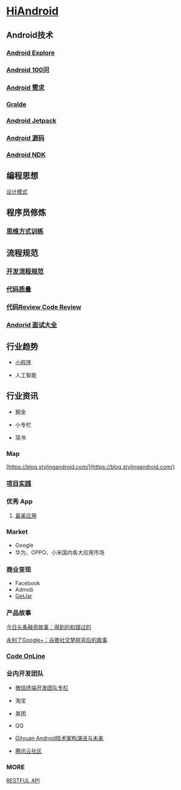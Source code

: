 # [HiAndroid](https://github.com/bellsong/HiAndroid)

## Android技术

### [Android Explore](./android/README.md)    

### [Android 100问](./QA/README.md)

### [Android 需求](./prd/README.md)

### [Gralde](./Gradle/README.md)

### [Android Jetpack](./AndroidJetpack/README.md)

### [Android 源码](./SOURCE/README.md) 

### [Android NDK](./ndk/README.md)

## 编程思想

[设计模式](./designpattern/README.md)

## 程序员修炼

### [思维方式训练](./think/README.md)


## 流程规范

### [开发流程规范](./standard/README.md)

### [代码质量](./standard/code.md)

### [代码Review Code Review](./standard/code_review.md)

### [Andorid 面试大全](./interview/README.md)

## 行业趋势

* [小程序](./miniprogram/README.md)

* 人工智能

## 行业资讯

* 掘金

* 小专栏

* 简书

### Map

[https://blog.stylingandroid.com/](https://blog.stylingandroid.com/)

### [项目实践](./project/README.md)

### 优秀 App

1. [最美应用](http://zuimeia.com)

### Market
* Google
* 华为、OPPO、小米国内各大应用市场

### 商业变现
* Facebook
* Admob
* [GetJar](https://www.getjar.com/)

### 产品故事

[今日头条融资故事：得到的和错过的](https://mp.weixin.qq.com/s?__biz=MjM5MDczODM3Mw==&mid=2653028299&idx=1&sn=33ed8afdf6760e661213bb1e27c843fd&scene=21#wechat_redirect)

[永别了Google+：谷歌社交梦碎背后的故事](http://www.ebusinessreview.cn/articledetail-294673.html)

### [Code OnLine](./codeonline/README.md)

### 业内开发团队

* [微信终端开发团队专栏](https://cloud.tencent.com/developer/column/1362/tag-10216)

* 淘宝

* 美团

* QQ

* [Gityuan Android技术架构演进与未来](https://mp.weixin.qq.com/s/W38aauoCEEUbL8KvUkb_Rw)

* [腾讯云社区](https://cloud.tencent.com/developer)

### MORE

[RESTFUL API](https://www.restapitutorial.com/)

